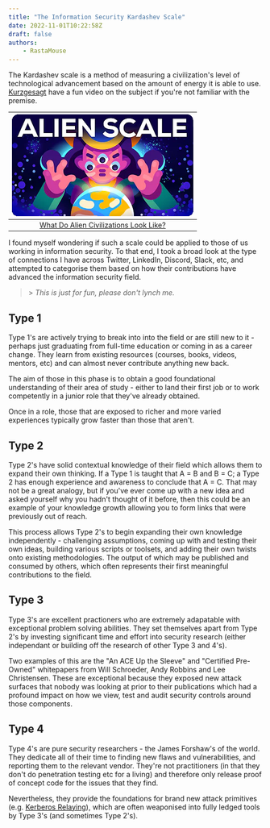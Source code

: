 ```yaml
---
title: "The Information Security Kardashev Scale"
date: 2022-11-01T10:22:58Z
draft: false
authors:
    - RastaMouse
---
```


The Kardashev scale is a method of measuring a civilization's level of technological advancement based on the amount of energy it is able to use.  [Kurzgesagt](https://kurzgesagt.org/) have a fun video on the subject if you're not familiar with the premise.

| ![](/images/kardashev/kardashev.png "Kardashev Scale") |
|:--:|
| [What Do Alien Civilizations Look Like?](https://www.youtube.com/watch?v=rhFK5_Nx9xY&) |

I found myself wondering if such a scale could be applied to those of us working in information security.  To that end, I took a broad look at the type of connections I have across Twitter, LinkedIn, Discord, Slack, etc, and attempted to categorise them based on how their contributions have advanced the information security field.

> \> *This is just for fun, please don't lynch me.*

## Type 1

Type 1's are actively trying to break into into the field or are still new to it - perhaps just graduating from full-time education or coming in as a career change.  They learn from existing resources (courses, books, videos, mentors, etc) and can almost never contribute anything new back.

The aim of those in this phase is to obtain a good foundational understanding of their area of study - either to land their first job or to work competently in a junior role that they've already obtained.

Once in a role, those that are exposed to richer and more varied experiences typically grow faster than those that aren't.

## Type 2

Type 2's have solid contextual knowledge of their field which allows them to expand their own thinking.  If a Type 1 is taught that A = B and B = C; a Type 2 has enough experience and awareness to conclude that A = C.  That may not be a great analogy, but if you've ever come up with a new idea and asked yourself why you hadn't thought of it before, then this could be an example of your knowledge growth allowing you to form links that were previously out of reach.

This process allows Type 2's to begin expanding their own knowledge independently - challenging assumptions, coming up with and testing their own ideas, building various scripts or toolsets, and adding their own twists onto existing methodologies.  The output of which may be published and consumed by others, which often represents their first meaningful contributions to the field.

## Type 3

Type 3's are excellent practioners who are extremely adapatable with exceptional problem solving abilities.  They set themselves apart from Type 2's by investing significant time and effort into security research (either independant or building off the research of other Type 3 and 4's).

Two examples of this are the "An ACE Up the Sleeve" and "Certified Pre-Owned" whitepapers from Will Schroeder, Andy Robbins and Lee Christensen.  These are exceptional because they exposed new attack surfaces that nobody was looking at prior to their publications which had a profound impact on how we view, test and audit security controls around those components.

## Type 4

Type 4's are pure security researchers - the James Forshaw's of the world.  They dedicate all of their time to finding new flaws and vulnerabilities, and reporting them to the relevant vendor.  They're not practitioners (in that they don't do penetration testing etc for a living) and therefore only release proof of concept code for the issues that they find.

Nevertheless, they provide the foundations for brand new attack primitives (e.g. [Kerberos Relaying](https://googleprojectzero.blogspot.com/2021/10/using-kerberos-for-authentication-relay.html)), which are often weaponised into fully ledged tools by Type 3's (and sometimes Type 2's).

